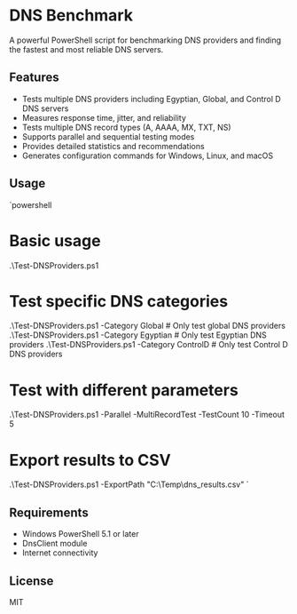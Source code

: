 # DNS Benchmark

A powerful PowerShell script for benchmarking DNS providers and finding the fastest and most reliable DNS servers.

## Features

- Tests multiple DNS providers including Egyptian, Global, and Control D DNS servers
- Measures response time, jitter, and reliability
- Tests multiple DNS record types (A, AAAA, MX, TXT, NS)
- Supports parallel and sequential testing modes
- Provides detailed statistics and recommendations
- Generates configuration commands for Windows, Linux, and macOS

## Usage

`powershell
# Basic usage
.\Test-DNSProviders.ps1

# Test specific DNS categories
.\Test-DNSProviders.ps1 -Category Global     # Only test global DNS providers
.\Test-DNSProviders.ps1 -Category Egyptian   # Only test Egyptian DNS providers
.\Test-DNSProviders.ps1 -Category ControlD   # Only test Control D DNS providers

# Test with different parameters
.\Test-DNSProviders.ps1 -Parallel -MultiRecordTest -TestCount 10 -Timeout 5

# Export results to CSV
.\Test-DNSProviders.ps1 -ExportPath "C:\Temp\dns_results.csv"
`

## Requirements

- Windows PowerShell 5.1 or later
- DnsClient module
- Internet connectivity

## License

MIT
